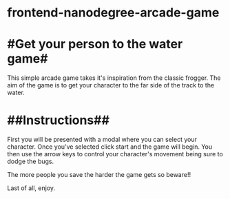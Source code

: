 frontend-nanodegree-arcade-game
===============================

#Get your person to the water game#
=================================

This simple arcade game takes it's inspiration from the classic frogger. The aim of the game is to get your character to the
far side of the track to the water.

##Instructions##
============

First you will be presented with a modal where you can select your character.
Once you've selected click start and the game will begin.
You then use the arrow keys to control your character's movement being sure to dodge the bugs.

The more people you save the harder the game gets so beware!!

Last of all, enjoy.
